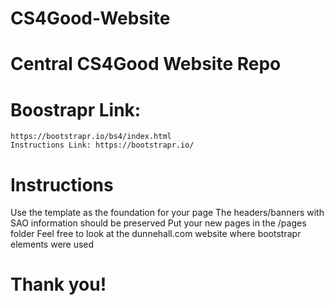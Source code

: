 # CS4Good-Website
# Central CS4Good Website Repo

# Boostrapr Link:
    https://bootstrapr.io/bs4/index.html
    Instructions Link: https://bootstrapr.io/
# Instructions
Use the template as the foundation for your page
The headers/banners with SAO information should be preserved
Put your new pages in the /pages folder
Feel free to look at the dunnehall.com website where bootstrapr elements were used

# Thank you!
